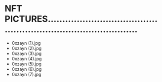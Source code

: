 # NFT PICTURES....................................................................................
- 0xzayn (1).jpg
- 0xzayn (2).jpg
- 0xzayn (3).jpg
- 0xzayn (4).jpg
- 0xzayn (5).jpg
- 0xzayn (6).jpg
- 0xzayn (7).jpg
